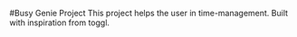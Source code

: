#Busy Genie Project
This project helps the user in time-management. Built with inspiration from toggl.
